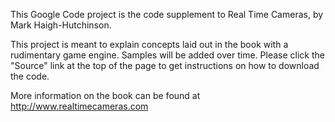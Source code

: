 This Google Code project is the code supplement to Real Time Cameras, by Mark Haigh-Hutchinson.

This project is meant to explain concepts laid out in the book with a rudimentary game engine.  Samples will be added over time.  Please click the "Source" link at the top of the page to get instructions on how to download the code.

More information on the book can be found at http://www.realtimecameras.com